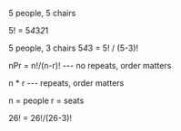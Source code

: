 5 people, 5 chairs

5! = 5*4*3*2*1

5 people, 3 chairs
5*4*3 = 5! / (5-3)!


nPr = n!/(n-r)! --- no repeats, order matters

n * r --- repeats, order matters

n = people
r = seats

26! = 26!/(26-3)!